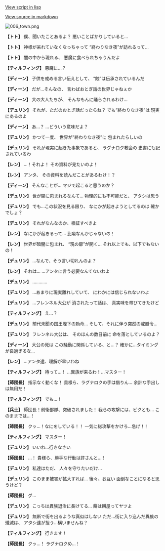 [View script in lisp](../scripts/1620101.txt)

[View source in markdown](1620101.md)

![006_town.png](../images/backgrounds/006_town.png)

**【トト】**
僕、聞いたことあるよ？
悪いことばかりしていると…

**【トト】**
神様が呆れていなくなっちゃって
“終わりなき夜”が訪れるって…

**【トト】**
闇の中から現れる、
悪魔に食べられちゃうんだよ

**【ティルフィング】**
悪魔に…？

**【ディーン】**
子供を戒める言い伝えとして、
“蝕”は伝承されているんだ

**【ディーン】**
だが…そんなの、
言わばおとぎ話の世界じゃねぇか

**【ディーン】**
大の大人たちが、
そんなもんに踊らされるわけ…

**【デュリン】**
それが、ただのおとぎ話だったらね？
でも“終わりなき夜”は
現実にあるのよ

**【ディーン】**
あ…？
…どういう意味だよ？

**【デュリン】**
かつて一度、
世界が“終わりなき夜”に
包まれたらしいの

**【デュリン】**
それが現実に起きた事象であると、
ラグナロク教会の
史書にも記されているわ

**【レン】**
…！それよ！
その資料が見たいのよ！

**【レン】**
アンタ、
その資料を読んだことがあるわけ！？

**【ディーン】**
そんなことが…
マジで起こると思うのか？

**【デュリン】**
世が闇に包まれるなんて…
物理的にも不可能だと、
アタシは思う

**【デュリン】**
でも…この状況を見る限り、
なにかが起きようとしてるのは
確かでしょ？

**【デュリン】**
それがなんなのか、検証すべきよ

**【レン】**
なにかが起きるって…
比喩なんかじゃないの！

**【レン】**
世界が暗闇に包まれ、
“現の扉”が開く…
それ以上でも、以下でもないの！

**【デュリン】**
…なんで、そう言い切れんのよ？

**【レン】**
それは…
…アンタに言う必要なんてないわよ

**【デュリン】**
…………

**【デュリン】**
…あまりに現実離れしていて、
にわかには信じられないわよ

**【デュリン】**
…フレンネル大公が
消されたって話は、
真実味を帯びてきたけど

**【ティルフィング】**
え…？

**【デュリン】**
前代未聞の国王陛下の勅命…
そして、それに伴う突然の戒厳令…

**【デュリン】**
フレンネル大公は、
そのほんの数日前に
命を落としているのよ？

**【ディーン】**
大公の死は
この騒動に関係している、と…？
確かに…タイミングが良過ぎるな…

**【レン】**
…アンタ達、理解が早いわね

**【ティルフィング】**
待って…！
…異族が来るわ！…マスター！

**【師団長】**
指示なく動くな！
貴様ら、ラグナロクの手は借りん…
余計な手出しは無用だ！

**【ティルフィング】**
でも…！

**【兵士】**
師団長！前衛部隊、突破されました！
我らの攻撃には、ビクとも…
このままでは…！

**【師団長】**
クッ…！なにをしている！！
一気に総攻撃をかけろ…急げ！！

**【ティルフィング】**
マスター！

**【デュリン】**
いいわ…行きなさい

**【師団長】**
…！
貴様ら、勝手な行動は許さんと…！

**【デュリン】**
私達はただ、
人々を守りたいだけ…

**【デュリン】**
このまま被害が拡大すれば…
後々、お互い
面倒なことになると思うけど？

**【師団長】**
グ…

**【デュリン】**
こっちは異族退治に長けてる…
餅は餅屋ってヤツよ

**【デュリン】**
無断で街を出るような真似はしない
ただ…街に入り込んだ異族の殲滅は、
アタシ達が担う…構いませんね？

**【ティルフィング】**
行きます！

**【師団長】**
クッ…！
ラグナロクめ…！